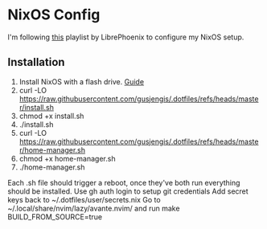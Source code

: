# NixOS Config

I'm following [this](https://www.youtube.com/watch?v=6WLaNIlDW0M&list=PL_WcXIXdDWWpuypAEKzZF2b5PijTluxRG) playlist by LibrePhoenix to configure my NixOS setup.

## Installation
1. Install NixOS with a flash drive. [Guide](https://nixos.wiki/wiki/NixOS_Installation_Guide)
2. curl -LO https://raw.githubusercontent.com/gusjengis/.dotfiles/refs/heads/master/install.sh
3. chmod +x install.sh
4. ./install.sh
5. curl -LO https://raw.githubusercontent.com/gusjengis/.dotfiles/refs/heads/master/home-manager.sh
6. chmod +x home-manager.sh
7. ./home-manager.sh

Each .sh file should trigger a reboot, once they've both run everything should be installed.
Use gh auth login to setup git credentials
Add secret keys back to ~/.dotfiles/user/secrets.nix
Go to ~/.local/share/nvim/lazy/avante.nvim/ and run make BUILD_FROM_SOURCE=true

